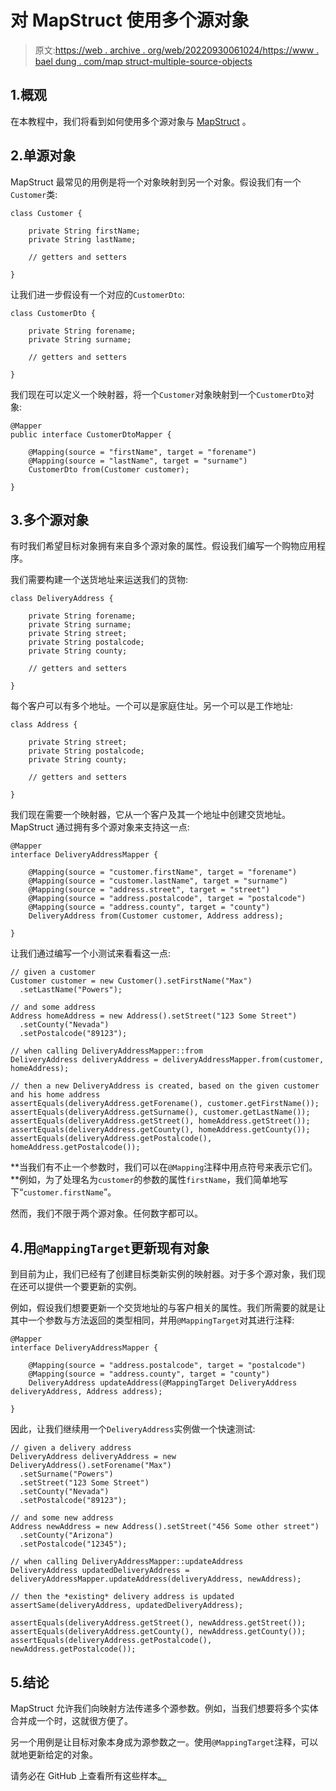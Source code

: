 # 对 MapStruct 使用多个源对象

> 原文:[https://web . archive . org/web/20220930061024/https://www . bael dung . com/map struct-multiple-source-objects](https://web.archive.org/web/20220930061024/https://www.baeldung.com/mapstruct-multiple-source-objects)

## 1.概观

在本教程中，我们将看到如何使用多个源对象与 [MapStruct](/web/20221224152125/https://www.baeldung.com/mapstruct) 。

## 2.单源对象

MapStruct 最常见的用例是将一个对象映射到另一个对象。假设我们有一个`Customer`类:

```
class Customer {

    private String firstName;
    private String lastName;

    // getters and setters

}
```

让我们进一步假设有一个对应的`CustomerDto`:

```
class CustomerDto {

    private String forename;
    private String surname;

    // getters and setters

}
```

我们现在可以定义一个映射器，将一个`Customer`对象映射到一个`CustomerDto`对象:

```
@Mapper
public interface CustomerDtoMapper {

    @Mapping(source = "firstName", target = "forename")
    @Mapping(source = "lastName", target = "surname")
    CustomerDto from(Customer customer);

}
```

## 3.多个源对象

有时我们希望目标对象拥有来自多个源对象的属性。假设我们编写一个购物应用程序。

我们需要构建一个送货地址来运送我们的货物:

```
class DeliveryAddress {

    private String forename;
    private String surname;
    private String street;
    private String postalcode;
    private String county;

    // getters and setters

}
```

每个客户可以有多个地址。一个可以是家庭住址。另一个可以是工作地址:

```
class Address {

    private String street;
    private String postalcode;
    private String county;

    // getters and setters

}
```

我们现在需要一个映射器，它从一个客户及其一个地址中创建交货地址。MapStruct 通过拥有多个源对象来支持这一点:

```
@Mapper
interface DeliveryAddressMapper {

    @Mapping(source = "customer.firstName", target = "forename")
    @Mapping(source = "customer.lastName", target = "surname")
    @Mapping(source = "address.street", target = "street")
    @Mapping(source = "address.postalcode", target = "postalcode")
    @Mapping(source = "address.county", target = "county")
    DeliveryAddress from(Customer customer, Address address);

}
```

让我们通过编写一个小测试来看看这一点:

```
// given a customer
Customer customer = new Customer().setFirstName("Max")
  .setLastName("Powers");

// and some address
Address homeAddress = new Address().setStreet("123 Some Street")
  .setCounty("Nevada")
  .setPostalcode("89123");

// when calling DeliveryAddressMapper::from
DeliveryAddress deliveryAddress = deliveryAddressMapper.from(customer, homeAddress);

// then a new DeliveryAddress is created, based on the given customer and his home address
assertEquals(deliveryAddress.getForename(), customer.getFirstName());
assertEquals(deliveryAddress.getSurname(), customer.getLastName());
assertEquals(deliveryAddress.getStreet(), homeAddress.getStreet());
assertEquals(deliveryAddress.getCounty(), homeAddress.getCounty());
assertEquals(deliveryAddress.getPostalcode(), homeAddress.getPostalcode());
```

**当我们有不止一个参数时，我们可以在`@Mapping`注释中用点符号来表示它们。**例如，为了处理名为`customer`的参数的属性`firstName`，我们简单地写下“`customer.firstName`”。

然而，我们不限于两个源对象。任何数字都可以。

## 4.用`@MappingTarget`更新现有对象

到目前为止，我们已经有了创建目标类新实例的映射器。对于多个源对象，我们现在还可以提供一个要更新的实例。

例如，假设我们想要更新一个交货地址的与客户相关的属性。我们所需要的就是让其中一个参数与方法返回的类型相同，并用`@MappingTarget`对其进行注释:

```
@Mapper
interface DeliveryAddressMapper {

    @Mapping(source = "address.postalcode", target = "postalcode")
    @Mapping(source = "address.county", target = "county")
    DeliveryAddress updateAddress(@MappingTarget DeliveryAddress deliveryAddress, Address address);

}
```

因此，让我们继续用一个`DeliveryAddress`实例做一个快速测试:

```
// given a delivery address
DeliveryAddress deliveryAddress = new DeliveryAddress().setForename("Max")
  .setSurname("Powers")
  .setStreet("123 Some Street")
  .setCounty("Nevada")
  .setPostalcode("89123");

// and some new address
Address newAddress = new Address().setStreet("456 Some other street")
  .setCounty("Arizona")
  .setPostalcode("12345");

// when calling DeliveryAddressMapper::updateAddress
DeliveryAddress updatedDeliveryAddress = deliveryAddressMapper.updateAddress(deliveryAddress, newAddress);

// then the *existing* delivery address is updated
assertSame(deliveryAddress, updatedDeliveryAddress);

assertEquals(deliveryAddress.getStreet(), newAddress.getStreet());
assertEquals(deliveryAddress.getCounty(), newAddress.getCounty());
assertEquals(deliveryAddress.getPostalcode(), newAddress.getPostalcode());
```

## 5.结论

MapStruct 允许我们向映射方法传递多个源参数。例如，当我们想要将多个实体合并成一个时，这就很方便了。

另一个用例是让目标对象本身成为源参数之一。使用`@MappingTarget`注释，可以就地更新给定的对象。

请务必在 GitHub 上查看所有这些样本[。](https://web.archive.org/web/20221224152125/https://github.com/eugenp/tutorials/tree/master/mapstruct)